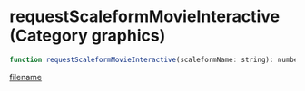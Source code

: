 # requestScaleformMovieInteractive (Category graphics)

```js
function requestScaleformMovieInteractive(scaleformName: string): number
```

[filename](requestScaleformMovieInteractive_m.md ':include')